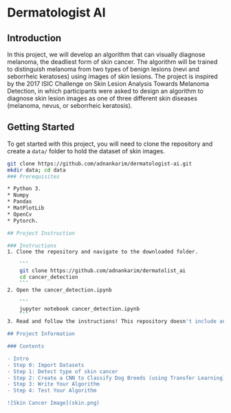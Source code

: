# Dermatologist AI

## Introduction

In this project, we will develop an algorithm that can visually diagnose melanoma, the deadliest form of skin cancer. The algorithm will be trained to distinguish melanoma from two types of benign lesions (nevi and seborrheic keratoses) using images of skin lesions. The project is inspired by the 2017 ISIC Challenge on Skin Lesion Analysis Towards Melanoma Detection, in which participants were asked to design an algorithm to diagnose skin lesion images as one of three different skin diseases (melanoma, nevus, or seborrheic keratosis).



## Getting Started

To get started with this project, you will need to clone the repository and create a `data/` folder to hold the dataset of skin images.

```bash
git clone https://github.com/adnankarim/dermatologist-ai.git
mkdir data; cd data
### Prerequisites

* Python 3.
* Numpy 
* Pandas
* MatPlotLib
* OpenCv
* Pytorch. 

## Project Instruction

### Instructions
1. Clone the repository and navigate to the downloaded folder.

	```	
	git clone https://github.com/adnankarim/dermatolist_ai
	cd cancer_detection
	```
2. Open the cancer_detection.ipynb

	```
	jupyter notebook cancer_detection.ipynb	
	```
3. Read and follow the instructions! This repository doesn't include any dataset you need. You can check out the getting started to download them.

## Project Information

### Contents

- Intro
- Step 0: Import Datasets
- Step 1: Detect type of skin cancer
- Step 2: Create a CNN to Classify Dog Breeds (using Transfer Learning)
- Step 3: Write Your Algorithm
- Step 4: Test Your Algorithm

![Skin Cancer Image](skin.png)
